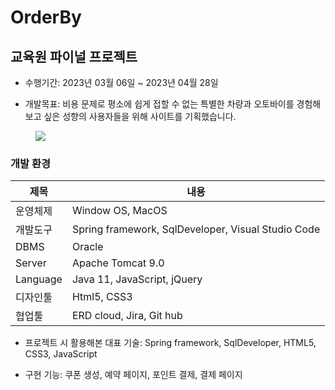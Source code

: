 # OrderBy
## 교육원 파이널 프로젝트

* 수행기간: 2023년 03월 06일 ~ 2023년 04월 28일

* 개발목표: 비용 문제로 평소에 쉽게 접할 수 없는 특별한 차량과 오토바이를 경험해보고 싶은 성향의 사용자들을 위해 사이트를 기획했습니다.

<figure style="width=50%; height=50%;" class="align-left">
  <img src="https://user-images.githubusercontent.com/118333635/236735637-7a40a1c7-f486-4e96-b6d4-45d81d7d5385.png"> 
</figure> 
  
### 개발 환경

|제목|내용|
|-----|----|
|운영체제|Window OS, MacOS|
|개발도구|Spring framework, SqlDeveloper, Visual Studio Code|
|DBMS|Oracle|
|Server|Apache Tomcat 9.0|
|Language|Java 11, JavaScript, jQuery|
|디자인툴|Html5, CSS3|
|협업툴|ERD cloud, Jira, Git hub|



<div align= "center">
     

  
 </div>

* 프로젝트 시 활용해본 대표 기술: Spring framework, SqlDeveloper, HTML5, CSS3, JavaScript

* 구현 기능: 쿠폰 생성, 예약 페이지, 포인트 결제, 결제 페이지


